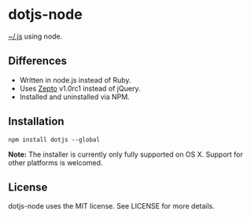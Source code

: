 # dotjs-node

[~/.js](https://github.com/defunkt/dotjs) using node.

## Differences

* Written in node.js instead of Ruby.
* Uses [Zepto](https://github.com/madrobby/zepto) v1.0rc1 instead of jQuery.
* Installed and uninstalled via NPM.

## Installation

    npm install dotjs --global

**Note:** The installer is currently only fully supported on OS X. Support for other platforms is welcomed.

## License

dotjs-node uses the MIT license. See LICENSE for more details.
